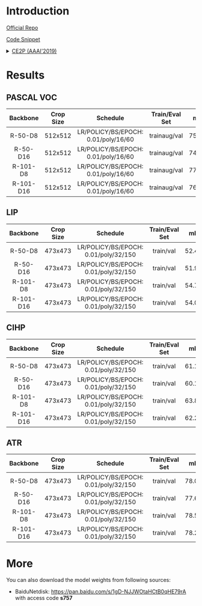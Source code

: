 # Introduction

<a href="https://github.com/liutinglt/CE2P">Official Repo</a>

<a href="https://github.com/SegmentationBLWX/sssegmentation/tree/main/ssseg/modules/models/ce2p">Code Snippet</a>

<details>
<summary align="left"><a href="https://arxiv.org/pdf/1809.05996.pdf">CE2P (AAAI'2019)</a></summary>

```latex
@inproceedings{ruan2019devil,
    title={Devil in the details: Towards accurate single and multiple human parsing},
    author={Ruan, Tao and Liu, Ting and Huang, Zilong and Wei, Yunchao and Wei, Shikui and Zhao, Yao},
    booktitle={Proceedings of the AAAI Conference on Artificial Intelligence},
    volume={33},
    pages={4814--4821},
    year={2019}
}
```

</details>


# Results

## PASCAL VOC
| Backbone  | Crop Size  | Schedule                             | Train/Eval Set  | mIoU   | Download                 |
| :-:       | :-:        | :-:                                  | :-:             | :-:    | :-:                      |
| R-50-D8   | 512x512    | LR/POLICY/BS/EPOCH: 0.01/poly/16/60  | trainaug/val    | 75.69% | [model](https://github.com/SegmentationBLWX/modelstore/releases/download/ssseg_ce2p/ce2p_resnet50os8_voc_train.pth) &#124; [log](https://github.com/SegmentationBLWX/modelstore/releases/download/ssseg_ce2p/ce2p_resnet50os8_voc_train.log) |
| R-50-D16  | 512x512    | LR/POLICY/BS/EPOCH: 0.01/poly/16/60  | trainaug/val    | 74.58% | [model](https://github.com/SegmentationBLWX/modelstore/releases/download/ssseg_ce2p/ce2p_resnet50os16_voc_train.pth) &#124; [log](https://github.com/SegmentationBLWX/modelstore/releases/download/ssseg_ce2p/ce2p_resnet50os16_voc_train.log) |
| R-101-D8  | 512x512    | LR/POLICY/BS/EPOCH: 0.01/poly/16/60  | trainaug/val    | 77.77% | [model](https://github.com/SegmentationBLWX/modelstore/releases/download/ssseg_ce2p/ce2p_resnet101os8_voc_train.pth) &#124; [log](https://github.com/SegmentationBLWX/modelstore/releases/download/ssseg_ce2p/ce2p_resnet101os8_voc_train.log) |
| R-101-D16 | 512x512    | LR/POLICY/BS/EPOCH: 0.01/poly/16/60  | trainaug/val    | 76.84% | [model](https://github.com/SegmentationBLWX/modelstore/releases/download/ssseg_ce2p/ce2p_resnet101os16_voc_train.pth) &#124; [log](https://github.com/SegmentationBLWX/modelstore/releases/download/ssseg_ce2p/ce2p_resnet101os16_voc_train.log) |

## LIP
| Backbone  | Crop Size  | Schedule                             | Train/Eval Set  | mIoU   | Download                 |
| :-:       | :-:        | :-:                                  | :-:             | :-:    | :-:                      |
| R-50-D8   | 473x473    | LR/POLICY/BS/EPOCH: 0.01/poly/32/150 | train/val       | 52.42% | [model](https://github.com/SegmentationBLWX/modelstore/releases/download/ssseg_ce2p/ce2p_resnet50os8_lip_train.pth) &#124; [log](https://github.com/SegmentationBLWX/modelstore/releases/download/ssseg_ce2p/ce2p_resnet50os8_lip_train.log) |
| R-50-D16  | 473x473    | LR/POLICY/BS/EPOCH: 0.01/poly/32/150 | train/val       | 51.98% | [model](https://github.com/SegmentationBLWX/modelstore/releases/download/ssseg_ce2p/ce2p_resnet50os16_lip_train.pth) &#124; [log](https://github.com/SegmentationBLWX/modelstore/releases/download/ssseg_ce2p/ce2p_resnet50os16_lip_train.log) |
| R-101-D8  | 473x473    | LR/POLICY/BS/EPOCH: 0.01/poly/32/150 | train/val       | 54.79% | [model](https://github.com/SegmentationBLWX/modelstore/releases/download/ssseg_ce2p/ce2p_resnet101os8_lip_train.pth) &#124; [log](https://github.com/SegmentationBLWX/modelstore/releases/download/ssseg_ce2p/ce2p_resnet101os8_lip_train.log) |
| R-101-D16 | 473x473    | LR/POLICY/BS/EPOCH: 0.01/poly/32/150 | train/val       | 54.02% | [model](https://github.com/SegmentationBLWX/modelstore/releases/download/ssseg_ce2p/ce2p_resnet101os16_lip_train.pth) &#124; [log](https://github.com/SegmentationBLWX/modelstore/releases/download/ssseg_ce2p/ce2p_resnet101os16_lip_train.log) |

## CIHP
| Backbone  | Crop Size  | Schedule                             | Train/Eval Set  | mIoU   | Download                 |
| :-:       | :-:        | :-:                                  | :-:             | :-:    | :-:                      |
| R-50-D8   | 473x473    | LR/POLICY/BS/EPOCH: 0.01/poly/32/150 | train/val       | 61.15% | [model](https://github.com/SegmentationBLWX/modelstore/releases/download/ssseg_ce2p/ce2p_resnet50os8_cihp_train.pth) &#124; [log](https://github.com/SegmentationBLWX/modelstore/releases/download/ssseg_ce2p/ce2p_resnet50os8_cihp_train.log) |
| R-50-D16  | 473x473    | LR/POLICY/BS/EPOCH: 0.01/poly/32/150 | train/val       | 60.15% | [model](https://github.com/SegmentationBLWX/modelstore/releases/download/ssseg_ce2p/ce2p_resnet50os16_cihp_train.pth) &#124; [log](https://github.com/SegmentationBLWX/modelstore/releases/download/ssseg_ce2p/ce2p_resnet50os16_cihp_train.log) |
| R-101-D8  | 473x473    | LR/POLICY/BS/EPOCH: 0.01/poly/32/150 | train/val       | 63.83% | [model](https://github.com/SegmentationBLWX/modelstore/releases/download/ssseg_ce2p/ce2p_resnet101os8_cihp_train.pth) &#124; [log](https://github.com/SegmentationBLWX/modelstore/releases/download/ssseg_ce2p/ce2p_resnet101os8_cihp_train.log) |
| R-101-D16 | 473x473    | LR/POLICY/BS/EPOCH: 0.01/poly/32/150 | train/val       | 62.25% | [model](https://github.com/SegmentationBLWX/modelstore/releases/download/ssseg_ce2p/ce2p_resnet101os16_cihp_train.pth) &#124; [log](https://github.com/SegmentationBLWX/modelstore/releases/download/ssseg_ce2p/ce2p_resnet101os16_cihp_train.log) |

## ATR
| Backbone  | Crop Size  | Schedule                             | Train/Eval Set  | mIoU   | Download                 |
| :-:       | :-:        | :-:                                  | :-:             | :-:    | :-:                      |
| R-50-D8   | 473x473    | LR/POLICY/BS/EPOCH: 0.01/poly/32/150 | train/val       | 78.02% | [model](https://github.com/SegmentationBLWX/modelstore/releases/download/ssseg_ce2p/ce2p_resnet50os8_atr_train.pth) &#124; [log](https://github.com/SegmentationBLWX/modelstore/releases/download/ssseg_ce2p/ce2p_resnet50os8_atr_train.log) |
| R-50-D16  | 473x473    | LR/POLICY/BS/EPOCH: 0.01/poly/32/150 | train/val       | 77.62% | [model](https://github.com/SegmentationBLWX/modelstore/releases/download/ssseg_ce2p/ce2p_resnet50os16_atr_train.pth) &#124; [log](https://github.com/SegmentationBLWX/modelstore/releases/download/ssseg_ce2p/ce2p_resnet50os16_atr_train.log) |
| R-101-D8  | 473x473    | LR/POLICY/BS/EPOCH: 0.01/poly/32/150 | train/val       | 78.57% | [model](https://github.com/SegmentationBLWX/modelstore/releases/download/ssseg_ce2p/ce2p_resnet101os8_atr_train.pth) &#124; [log](https://github.com/SegmentationBLWX/modelstore/releases/download/ssseg_ce2p/ce2p_resnet101os8_atr_train.log) |
| R-101-D16 | 473x473    | LR/POLICY/BS/EPOCH: 0.01/poly/32/150 | train/val       | 78.25% | [model](https://github.com/SegmentationBLWX/modelstore/releases/download/ssseg_ce2p/ce2p_resnet101os16_atr_train.pth) &#124; [log](https://github.com/SegmentationBLWX/modelstore/releases/download/ssseg_ce2p/ce2p_resnet101os16_atr_train.log) |


# More
You can also download the model weights from following sources:
- BaiduNetdisk: https://pan.baidu.com/s/1gD-NJJWOtaHCtB0qHE79rA with access code **s757**
